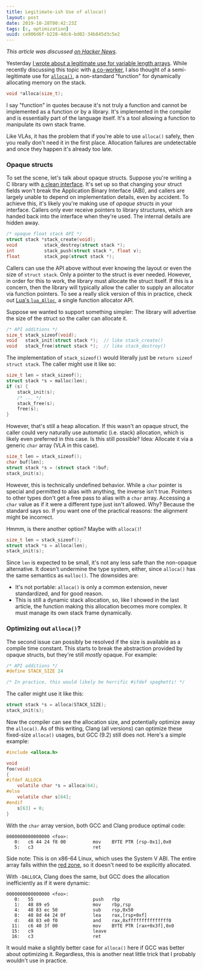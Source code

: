 ```yaml
---
title: Legitimate-ish Use of alloca()
layout: post
date: 2019-10-28T00:42:23Z
tags: [c, optimization]
uuid: ce906d6f-b228-4dc6-bd02-34b845d3c5e2
---
```


*This article was discussed [on Hacker News][hn]*.

Yesterday [I wrote about a legitimate use for variable length
arrays][vla]. While recently discussing this topic with [a
co-worker][who], I also thought of a semi-legitimate use for
[`alloca()`][man], a non-standard "function" for dynamically allocating
memory on the stack.

```c
void *alloca(size_t);
```

I say "function" in quotes because it's not truly a function and cannot
be implemented as a function or by a library. It's implemented in the
compiler and is essentially part of the language itself. It's a tool
allowing a function to manipulate its own stack frame.

Like VLAs, it has the problem that if you're able to use `alloca()`
safely, then you really don't need it in the first place. Allocation
failures are undetectable and once they happen it's already too late.

### Opaque structs

To set the scene, let's talk about opaque structs. Suppose you're
writing a C library with [a clean interface][min]. It's set up so that
changing your struct fields won't break the Application Binary Interface
(ABI), and callers are largely unable to depend on implementation
details, even by accident. To achieve this, it's likely you're making
use of *opaque structs* in your interface. Callers only ever receive
pointers to library structures, which are handed back into the interface
when they're used. The internal details are hidden away.

```c
/* opaque float stack API */
struct stack *stack_create(void);
void          stack_destroy(struct stack *);
int           stack_push(struct stack *, float v);
float         stack_pop(struct stack *);
```

Callers can use the API above without ever knowing the layout or even
the size of `struct stack`. Only a pointer to the struct is ever needed.
However, in order for this to work, the library must allocate the struct
itself. If this is a concern, then the library will typically allow the
caller to supply an allocator via function pointers. To see a really
slick version of this in practice, check out [Lua's `lua_Alloc`][lua], a
single function allocator API.

Suppose we wanted to support something simpler: The library will
advertise the size of the struct so the caller can allocate it.

```c
/* API additions */
size_t stack_sizeof(void);
void   stack_init(struct stack *);  // like stack_create()
void   stack_free(struct stack *);  // like stack_destroy()
```

The implementation of `stack_sizeof()` would literally just be `return
sizeof struct stack`. The caller might use it like so:

```c
size_t len = stack_sizeof();
struct stack *s = malloc(len);
if (s) {
    stack_init(s);
    /* ... */
    stack_free(s);
    free(s);
}
```

However, that's still a heap allocation. If this wasn't an opaque
struct, the caller could very naturally use automatic (i.e. stack)
allocation, which is likely even preferred in this case. Is this still
possible? Idea: Allocate it via a generic `char` array (VLA in this
case).

```c
size_t len = stack_sizeof();
char buf[len];
struct stack *s = (struct stack *)buf;
stack_init(s);
```

However, this is technically undefined behavior. While a `char` pointer
is special and permitted to alias with anything, the inverse isn't true.
Pointers to other types don't get a free pass to alias with a `char`
array. Accessing a `char` value as if it were a different type just
isn't allowed. Why? Because the standard says so. If you want one of the
practical reasons: the alignment might be incorrect.

Hmmm, is there another option? Maybe with `alloca()`!

```c
size_t len = stack_sizeof();
struct stack *s = alloca(len);
stack_init(s);
```

Since `len` is expected to be small, it's not any less safe than the
non-opaque alternative. It doesn't undermine the type system, either,
since `alloca()` has the same semantics as `malloc()`. The downsides
are:

* It's not portable: `alloca()` is only a common extension, never
  standardized, and for good reason.
* This is still a dynamic stack allocation, so, like I showed in the
  last article, the function making this allocation becomes more
  complex. It must manage its own stack frame dynamically.

### Optimizing out `alloca()`?

The second issue can possibly be resolved if the size is available as a
compile time constant. This starts to break the abstraction provided by
opaque structs, but they're still *mostly* opaque. For example:

```c
/* API additions */
#define STACK_SIZE 24

/* In practice, this would likely be horrific #ifdef spaghetti! */
```

The caller might use it like this:

```c
struct stack *s = alloca(STACK_SIZE);
stack_init(s);
```

Now the compiler can see the allocation size, and potentially optimize
away the `alloca()`. As of this writing, Clang (all versions) can
optimize these fixed-size `alloca()` usages, but GCC (9.2) still does
not. Here's a simple example:

```c
#include <alloca.h>

void
foo(void)
{
#ifdef ALLOCA
    volatile char *s = alloca(64);
#else
    volatile char s[64];
#endif
    s[63] = 0;
}
```

With the `char` array version, both GCC and Clang produce optimal code:

```
0000000000000000 <foo>:
   0:	c6 44 24 f8 00       	mov    BYTE PTR [rsp-0x1],0x0
   5:	c3                   	ret
```

Side note: This is on x86-64 Linux, which uses the System V ABI. The
entire array falls within the [red zone][red], so it doesn't need to be
explicitly allocated.

With `-DALLOCA`, Clang does the same, but GCC does the allocation
inefficiently as if it were dynamic:

```
0000000000000000 <foo>:
   0:	55                   	push   rbp
   1:	48 89 e5             	mov    rbp,rsp
   4:	48 83 ec 50          	sub    rsp,0x50
   8:	48 8d 44 24 0f       	lea    rax,[rsp+0xf]
   d:	48 83 e0 f0          	and    rax,0xfffffffffffffff0
  11:	c6 40 3f 00          	mov    BYTE PTR [rax+0x3f],0x0
  15:	c9                   	leave
  16:	c3                   	ret
```

It would make a slightly better case for `alloca()` here if GCC was
better about optimizing it. Regardless, this is another neat little
trick that I probably wouldn't use in practice.


[hn]: https://news.ycombinator.com/item?id=21374863
[lua]: https://www.lua.org/manual/5.3/manual.html#lua_Alloc
[man]: http://man7.org/linux/man-pages/man3/alloca.3.html
[min]: /blog/2018/06/10/
[red]: https://eli.thegreenplace.net/2011/09/06/stack-frame-layout-on-x86-64/
[vla]: /blog/2019/10/27/
[who]: /blog/2016/09/02/
